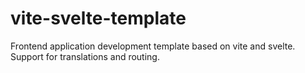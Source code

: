 # vite-svelte-template
Frontend application development template based on vite and svelte. Support for translations and routing.
